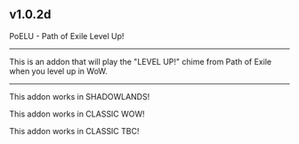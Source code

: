 v1.0.2d
 ------------------------------

PoELU - Path of Exile Level Up!

 ------------------------------

This is an addon that will play the "LEVEL UP!" chime from Path of Exile when you level up in WoW.

 ------------------------------

This addon works in SHADOWLANDS!

This addon works in CLASSIC WOW!

This addon works in CLASSIC TBC!
